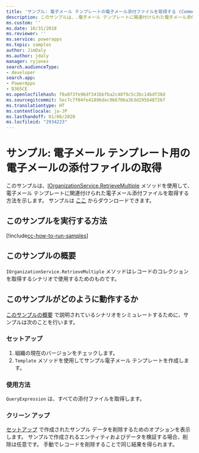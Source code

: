 ```yaml
---
title: 'サンプル: 電子メール テンプレートの電子メール添付ファイルを取得する (Common Data Service) | Microsoft Docs'
description: このサンプルは、.電子メール テンプレートに関連付けられた電子メール添付ファイルを取得する方法を示します
ms.custom: ''
ms.date: 10/31/2018
ms.reviewer: ''
ms.service: powerapps
ms.topic: samples
author: JimDaly
ms.author: jdaly
manager: ryjones
search.audienceType:
- developer
search.app:
- PowerApps
- D365CE
ms.openlocfilehash: f8a073fe96df341bbfba2c48f9c5c3bc14bdf38d
ms.sourcegitcommit: 5ec7c7f04fe41896dec966706a3b3d295648726f
ms.translationtype: HT
ms.contentlocale: ja-JP
ms.lasthandoff: 01/06/2020
ms.locfileid: "2934223"
---
```

# <a name="sample-retrieve-email-attachments-for-an-email-template"></a>サンプル: 電子メール テンプレート用の電子メールの添付ファイルの取得

<!-- https://docs.microsoft.com/dynamics365/customer-engagement/developer/sample-retrieve-email-attachments-email-template -->

このサンプルは、[IOrganizationService.RetrieveMultiple](https://docs.microsoft.com/dotnet/api/microsoft.xrm.sdk.iorganizationservice.retrievemultiple?view=dynamics-general-ce-9) メソッドを使用して、電子メール テンプレートに関連付けられた電子メール添付ファイルを取得する方法を示します。 サンプルは [ここ](https://github.com/Microsoft/PowerApps-Samples/tree/master/cds/orgsvc/C%23/RetrieveEmailAttach) からダウンロードできます。

## <a name="how-to-run-this-sample"></a>このサンプルを実行する方法

[!include[cc-how-to-run-samples](../../includes/cc-how-to-run-samples.md)]

## <a name="what-this-sample-does"></a>このサンプルの概要

`IOrganizationService.RetrieveMultiple` メソッドはレコードのコレクションを取得するシナリオで使用するためのものです。


## <a name="how-this-sample-works"></a>このサンプルがどのように動作するか

[このサンプルの概要](#what-this-sample-does) で説明されているシナリオをシミュレートするために、サンプルは次のことを行います。

### <a name="setup"></a>セットアップ

1. 組織の現在のバージョンをチェックします。
2. `Template` メソッドを使用してサンプル電子メール テンプレートを作成します。

### <a name="demonstrate"></a>使用方法

`QueryExpression` は、すべての添付ファイルを取得します。

### <a name="clean-up"></a>クリーン アップ

[セットアップ](#setup) で作成されたサンプル データを削除するためのオプションを表示します。 サンプルで作成されるエンティティおよびデータを検証する場合、削除は任意です。 手動でレコードを削除することで同じ結果を得られます。

